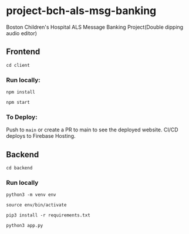 # project-bch-als-msg-banking

Boston Children's Hospital ALS Message Banking Project(Double dipping audio editor)

## Frontend

`cd client`

### Run locally:

`npm install`

`npm start`

### To Deploy:

Push to `main` or create a PR to main to see the deployed website. CI/CD deploys to Firebase Hosting.

## Backend

`cd backend`

### Run locally

`python3 -m venv env`

`source env/bin/activate`

`pip3 install -r requirements.txt`

`python3 app.py`
